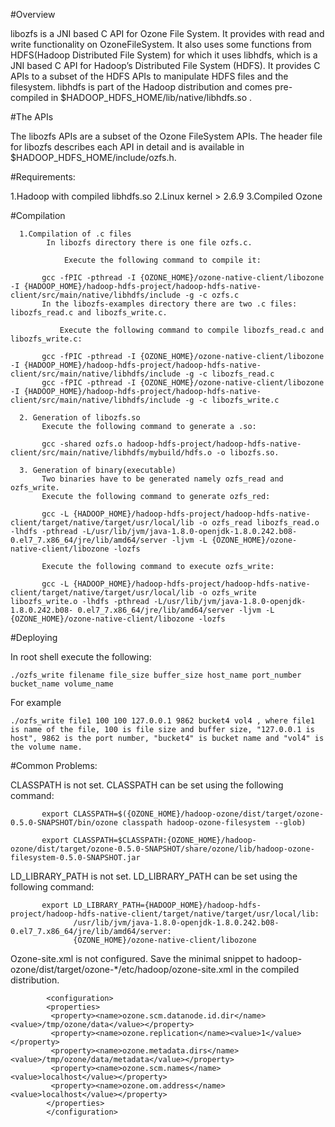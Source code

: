 #Overview

libozfs is a JNI based C API for Ozone File System. It provides with read and write functionality on OzoneFileSystem. It also uses some functions from HDFS(Hadoop Distributed File System) for which it uses libhdfs, which is a JNI based C API for Hadoop’s Distributed File System (HDFS). It provides C APIs to a subset of the HDFS APIs to manipulate HDFS files and the filesystem. libhdfs is part of the Hadoop distribution and comes pre-compiled in $HADOOP_HDFS_HOME/lib/native/libhdfs.so .

#The APIs

The libozfs APIs are a subset of the Ozone FileSystem APIs. The header file for libozfs describes each API in detail and is available in $HADOOP_HDFS_HOME/include/ozfs.h.

#Requirements:

1.Hadoop with compiled libhdfs.so
2.Linux kernel > 2.6.9 
3.Compiled Ozone

#Compilation

      1.Compilation of .c files
            In libozfs directory there is one file ozfs.c.

                Execute the following command to compile it: 

           gcc -fPIC -pthread -I {OZONE_HOME}/ozone-native-client/libozone -I {HADOOP_HOME}/hadoop-hdfs-project/hadoop-hdfs-native-client/src/main/native/libhdfs/include -g -c ozfs.c
           In the libozfs-examples directory there are two .c files: libozfs_read.c and libozfs_write.c.

               Execute the following command to compile libozfs_read.c and libozfs_write.c:

           gcc -fPIC -pthread -I {OZONE_HOME}/ozone-native-client/libozone -I {HADOOP_HOME}/hadoop-hdfs-project/hadoop-hdfs-native-client/src/main/native/libhdfs/include -g -c libozfs_read.c               
           gcc -fPIC -pthread -I {OZONE_HOME}/ozone-native-client/libozone -I {HADOOP_HOME}/hadoop-hdfs-project/hadoop-hdfs-native-client/src/main/native/libhdfs/include -g -c libozfs_write.c

      2. Generation of libozfs.so
           Execute the following command to generate a .so:

           gcc -shared ozfs.o hadoop-hdfs-project/hadoop-hdfs-native-client/src/main/native/libhdfs/mybuild/hdfs.o -o libozfs.so.

      3. Generation of binary(executable)
           Two binaries have to be generated namely ozfs_read and ozfs_write.
           Execute the following command to generate ozfs_red:

           gcc -L {HADOOP_HOME}/hadoop-hdfs-project/hadoop-hdfs-native-client/target/native/target/usr/local/lib -o ozfs_read libozfs_read.o -lhdfs -pthread -L/usr/lib/jvm/java-1.8.0-openjdk-1.8.0.242.b08-0.el7_7.x86_64/jre/lib/amd64/server -ljvm -L {OZONE_HOME}/ozone-native-client/libozone -lozfs
           
           Execute the following command to execute ozfs_write:

           gcc -L {HADOOP_HOME}/hadoop-hdfs-project/hadoop-hdfs-native-client/target/native/target/usr/local/lib -o ozfs_write libozfs_write.o -lhdfs -pthread -L/usr/lib/jvm/java-1.8.0-openjdk-1.8.0.242.b08- 0.el7_7.x86_64/jre/lib/amd64/server -ljvm -L {OZONE_HOME}/ozone-native-client/libozone -lozfs

#Deploying

In root shell execute the following:

    ./ozfs_write filename file_size buffer_size host_name port_number bucket_name volume_name

For example

    ./ozfs_write file1 100 100 127.0.0.1 9862 bucket4 vol4 , where file1 is name of the file, 100 is file size and buffer size, "127.0.0.1 is host", 9862 is the port number, "bucket4" is bucket name and "vol4" is the volume name.

#Common Problems:

CLASSPATH is not set. CLASSPATH can be set using the following command:
 
           export CLASSPATH=$({OZONE_HOME}/hadoop-ozone/dist/target/ozone-0.5.0-SNAPSHOT/bin/ozone classpath hadoop-ozone-filesystem --glob)

           export CLASSPATH=$CLASSPATH:{OZONE_HOME}/hadoop-ozone/dist/target/ozone-0.5.0-SNAPSHOT/share/ozone/lib/hadoop-ozone-filesystem-0.5.0-SNAPSHOT.jar

LD_LIBRARY_PATH is not set. LD_LIBRARY_PATH can be set using the following command:  

           export LD_LIBRARY_PATH={HADOOP_HOME}/hadoop-hdfs-project/hadoop-hdfs-native-client/target/native/target/usr/local/lib:
                  /usr/lib/jvm/java-1.8.0-openjdk-1.8.0.242.b08-0.el7_7.x86_64/jre/lib/amd64/server:
                  {OZONE_HOME}/ozone-native-client/libozone

Ozone-site.xml is not configured. Save the minimal snippet to hadoop-ozone/dist/target/ozone-*/etc/hadoop/ozone-site.xml in the compiled distribution.

            <configuration>
            <properties>
             <property><name>ozone.scm.datanode.id.dir</name><value>/tmp/ozone/data</value></property>
             <property><name>ozone.replication</name><value>1</value></property>
             <property><name>ozone.metadata.dirs</name><value>/tmp/ozone/data/metadata</value></property>
             <property><name>ozone.scm.names</name><value>localhost</value></property>
             <property><name>ozone.om.address</name><value>localhost</value></property>
            </properties>
            </configuration>

